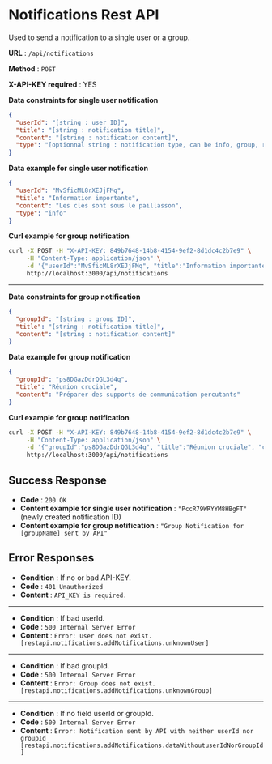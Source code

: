 # Notifications Rest API

Used to send a notification to a single user or a group.

**URL** : `/api/notifications`

**Method** : `POST`

**X-API-KEY required** : YES

**Data constraints for single user notification**

```json
{
  "userId": "[string : user ID]",
  "title": "[string : notification title]",
  "content": "[string : notification content]",
  "type": "[optionnal string : notification type, can be info, group, request, setRole, unsetRole]"
}
```

**Data example for single user notification**

```json
{
  "userId": "MvSficML8rXEJjFMq",
  "title": "Information importante",
  "content": "Les clés sont sous le paillasson",
  "type": "info"
}
```

**Curl example for group notification**

```bash
curl -X POST -H "X-API-KEY: 849b7648-14b8-4154-9ef2-8d1dc4c2b7e9" \
     -H "Content-Type: application/json" \
     -d '{"userId":"MvSficML8rXEJjFMq", "title":"Information importante", "content":"Les clés sont sous le paillasson", "type": "info"}' \
     http://localhost:3000/api/notifications
```

---

**Data constraints for group notification**

```json
{
  "groupId": "[string : group ID]",
  "title": "[string : notification title]",
  "content": "[string : notification content]"
}
```

**Data example for group notification**

```json
{
  "groupId": "ps8DGazDdrQGL3d4q",
  "title": "Réunion cruciale",
  "content": "Préparer des supports de communication percutants"
}
```

**Curl example for group notification**

```bash
curl -X POST -H "X-API-KEY: 849b7648-14b8-4154-9ef2-8d1dc4c2b7e9" \
     -H "Content-Type: application/json" \
     -d '{"groupId":"ps8DGazDdrQGL3d4q", "title":"Réunion cruciale", "content":"Préparer des supports de communication percutants"}' \
     http://localhost:3000/api/notifications
```

## Success Response

- **Code** : `200 OK`
- **Content example for single user notification** : `"PccR79WRYYM8HBgFT"` (newly created notification ID)
- **Content example for group notification** : `"Group Notification for [groupName] sent by API"`

## Error Responses

- **Condition** : If no or bad API-KEY.
- **Code** : `401 Unauthorized`
- **Content** : `API_KEY is required.`

---

- **Condition** : If bad userId.
- **Code** : `500 Internal Server Error`
- **Content** : `Error: User does not exist. [restapi.notifications.addNotifications.unknownUser]`

---

- **Condition** : If bad groupId.
- **Code** : `500 Internal Server Error`
- **Content** : `Error: Group does not exist. [restapi.notifications.addNotifications.unknownGroup]`

---

- **Condition** : If no field userId or groupId.
- **Code** : `500 Internal Server Error`
- **Content** : `Error: Notification sent by API with neither userId nor groupId [restapi.notifications.addNotifications.dataWithoutuserIdNorGroupId]`
